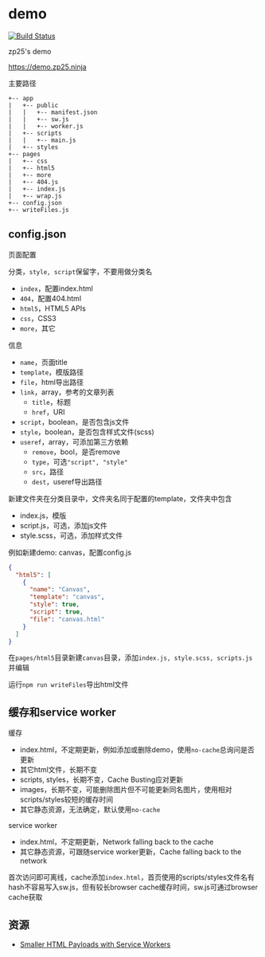 # demo

[![Build Status](https://travis-ci.org/zp25/demo.svg?branch=master)](https://travis-ci.org/zp25/demo)

zp25's demo

<https://demo.zp25.ninja>

主要路径

~~~
+-- app
|   +-- public
|   |   +-- manifest.json
|   |   +-- sw.js
|   |   +-- worker.js
|   +-- scripts
|   |   +-- main.js
|   +-- styles
+-- pages
|   +-- css
|   +-- html5
|   +-- more
|   +-- 404.js
|   +-- index.js
|   +-- wrap.js
+-- config.json
+-- writeFiles.js
~~~

## config.json

页面配置

分类，`style, script`保留字，不要用做分类名

+ `index`，配置index.html
+ `404`，配置404.html
+ `html5`，HTML5 APIs
+ `css`，CSS3
+ `more`，其它

信息

+ `name`，页面title
+ `template`，模版路径
+ `file`，html导出路径
+ `link`，array，参考的文章列表
  + `title`，标题
  + `href`，URI
+ `script`，boolean，是否包含js文件
+ `style`，boolean，是否包含样式文件(scss)
+ `useref`，array，可添加第三方依赖
  + `remove`，bool，是否remove
  + `type`，可选`"script", "style"`
  + `src`，路径
  + `dest`，useref导出路径

新建文件夹在分类目录中，文件夹名同于配置的template，文件夹中包含

+ index.js，模版
+ script.js，可选，添加js文件
+ style.scss，可选，添加样式文件

例如新建demo: canvas，配置config.js

~~~json
{
  "html5": [
    {
      "name": "Canvas",
      "template": "canvas",
      "style": true,
      "script": true,
      "file": "canvas.html"
    }
  ]
}
~~~

在`pages/html5`目录新建`canvas`目录，添加`index.js, style.scss, scripts.js`并编辑

运行`npm run writeFiles`导出html文件

## 缓存和service worker

缓存

+ index.html，不定期更新，例如添加或删除demo，使用`no-cache`总询问是否更新
+ 其它html文件，长期不变
+ scripts, styles，长期不变，Cache Busting应对更新
+ images，长期不变，可能删除图片但不可能更新同名图片，使用相对scripts/styles较短的缓存时间
+ 其它静态资源，无法确定，默认使用`no-cache`

service worker

+ index.html，不定期更新，Network falling back to the cache
+ 其它静态资源，可跟随service worker更新，Cache falling back to the network

首次访问即可离线，cache添加`index.html`，首页使用的scripts/styles文件名有hash不容易写入sw.js，但有较长browser cache缓存时间，sw.js可通过browser cache获取

## 资源

+ [Smaller HTML Payloads with Service Workers](https://philipwalton.com/articles/smaller-html-payloads-with-service-workers/ "Smaller HTML Payloads with Service Workers")
